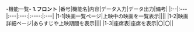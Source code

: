 -機能一覧-
**1.フロント**
|番号|機能名|内容|データ入力|データ出力|備考|
|:--|:---|:---|:---:|:----:|:---|
|1-1|映画一覧ページ|上映中の映画を一覧表示||||
|1-2|映画詳細ページ|あらすじや上映期間を表示||||
|1-3|座席表|座席を表示|〇|〇||
